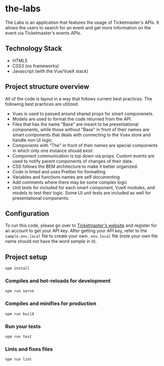 # the-labs

The Labs is an application that features the usage of Ticketmaster's APIs. It allows the users to search for an event and get more information on the event via Ticketmaster's events APIs.

## Technology Stack

- HTML5
- CSS3 (no frameworks)
- Javascript (with the Vue/VueX stack)

## Project structure overview

All of the code is layout in a way that follows current best practices. The following best practices are utilized:

- Vuex is used to passed around shared props for smart componenets.
- Models are used to format the code returned from the API.
- Files that has the name "Base" are meant to be presentational components, while those without "Base" in front of their names are smart components that deals with connecting to the Vuex store and handle non UI logic.
- Components with "The" in front of their names are special components in which only one instance should exist.
- Component communication is top down via props. Custom events are used to notify parent components of changes of their data.
- CSS follows the BEM architecture to make it better organized.
- Code is linted and uses Prettier for formatting
- Variables and functions names are self documenting
- Add comments where there may be some complex logic
- Unit tests for included for each smart component, VueX modules, and models to test their logic. Some UI unit tests are included as well for presentational components.

## Configuration

To run this code, please go over to [Ticketmaster's website](https://developer.ticketmaster.com/) and register for an account to get your API key. After getting your API key, refer to the `sample.env.local` file to create your own `.env.local` file (note your own file name should not have the word _sample_ in it).

## Project setup

```
npm install
```

### Compiles and hot-reloads for development

```
npm run serve
```

### Compiles and minifies for production

```
npm run build
```

### Run your tests

```
npm run test
```

### Lints and fixes files

```
npm run lint
```
